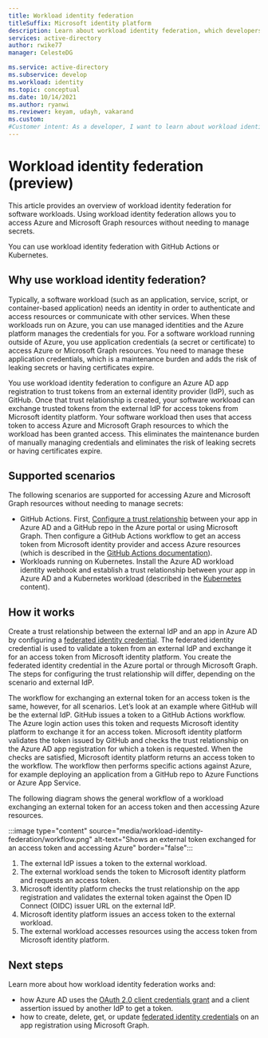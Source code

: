 ```yaml
---
title: Workload identity federation 
titleSuffix: Microsoft identity platform
description: Learn about workload identity federation, which developers can use to grant workloads running outside of Azure access to Azure resources without using secrets or certificates. This eliminates the need for developers to store and maintain long-lived secrets or certificates outside of Azure.
services: active-directory
author: rwike77
manager: CelesteDG

ms.service: active-directory
ms.subservice: develop
ms.workload: identity
ms.topic: conceptual
ms.date: 10/14/2021
ms.author: ryanwi
ms.reviewer: keyam, udayh, vakarand
ms.custom: 
#Customer intent: As a developer, I want to learn about workload identity federation so that I can securely access Azure resources from external apps and services without needing to manage secrets. 
---
```


# Workload identity federation (preview)
This article provides an overview of workload identity federation for software workloads. Using workload identity federation allows you to access Azure and Microsoft Graph resources without needing to manage secrets.

You can use workload identity federation with GitHub Actions or Kubernetes.

## Why use workload identity federation?

Typically, a software workload (such as an application, service, script, or container-based application) needs an identity in order to authenticate and access resources or communicate with other services.  When these workloads run on Azure, you can use managed identities and the Azure platform manages the credentials for you.  For a software workload running outside of Azure, you use application credentials (a secret or certificate) to access Azure or Microsoft Graph resources.  You need to manage these application credentials, which is a maintenance burden and adds the risk of leaking secrets or having certificates expire.

You use workload identity federation to configure an Azure AD app registration to trust tokens from an external identity provider (IdP), such as GitHub.  Once that trust relationship is created, your software workload can exchange trusted tokens from the external IdP for access tokens from Microsoft identity platform.  Your software workload then uses that access token to access Azure and Microsoft Graph resources to which the workload has been granted access. This eliminates the maintenance burden of manually managing credentials and eliminates the risk of leaking secrets or having certificates expire.

## Supported scenarios

The following scenarios are supported for accessing Azure and Microsoft Graph resources without needing to manage secrets:

- GitHub Actions. First, [Configure a trust relationship](workload-identity-federation-create-trust-github.md) between your app in Azure AD and a GitHub repo in the Azure portal or using Microsoft Graph. Then configure a GitHub Actions workflow to get an access token from Microsoft identity provider and access Azure resources (which is described in the [GitHub Actions documentation](https://docs.github.com/actions/deployment/security-hardening-your-deployments/configuring-openid-connect-in-azure)).
- Workloads running on Kubernetes. Install the Azure AD workload identity webhook and establish a trust relationship between your app in Azure AD and a Kubernetes workload (described in the [Kubernetes](https://azure.github.io/azure-workload-identity/) content).

## How it works
Create a trust relationship between the external IdP and an app in Azure AD by configuring a [federated identity credential](/graph/api/resources/federatedidentitycredentials-overview?view=graph-rest-beta). The federated identity credential is used to validate a token from an external IdP and exchange it for an access token from Microsoft identity platform. You create the federated identity credential in the Azure portal or through Microsoft Graph.  The steps for configuring the trust relationship will differ, depending on the scenario and external IdP.

The workflow for exchanging an external token for an access token is the same, however, for all scenarios. Let’s look at an example where GitHub will be the external IdP. GitHub issues a token to a GitHub Actions workflow. The Azure login action uses this token and requests Microsoft identity platform to exchange it for an access token. Microsoft identity platform validates the token issued by GitHub and checks the trust relationship on the Azure AD app registration for which a token is requested. When the checks are satisfied, Microsoft identity platform returns an access token to the workflow. The workflow then performs specific actions against Azure, for example deploying an application from a GitHub repo to Azure Functions or Azure App Service.  

The following diagram shows the general workflow of a workload exchanging an external token for an access token and then accessing Azure resources.

:::image type="content" source="media/workload-identity-federation/workflow.png" alt-text="Shows an external token exchanged for an access token and accessing Azure" border="false":::

1. The external IdP issues a token to the external workload.
1. The external workload sends the token to Microsoft identity platform and requests an access token.
1. Microsoft identity platform checks the trust relationship on the app registration and validates the external token against the Open ID Connect (OIDC) issuer URL on the external IdP.
1. Microsoft identity platform issues an access token to the external workload.
1. The external workload accesses resources using the access token from Microsoft identity platform.

## Next steps
Learn more about how workload identity federation works and:
- how Azure AD uses the [OAuth 2.0 client credentials grant](v2-oauth2-client-creds-grant-flow.md#get-a-token) and a client assertion issued by another IdP to get a token.
- how to create, delete, get, or update [federated identity credentials](/graph/api/resources/federatedidentitycredentials-overview?view=graph-rest-beta) on an app registration using Microsoft Graph.
